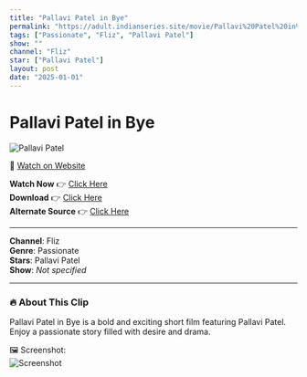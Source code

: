 ```yaml
---
title: "Pallavi Patel in Bye"
permalink: "https://adult.indianseries.site/movie/Pallavi%20Patel%20in%20Bye"
tags: ["Passionate", "Fliz", "Pallavi Patel"]
show: ""
channel: "Fliz"
star: ["Pallavi Patel"]
layout: post
date: "2025-01-01"
---
```


# Pallavi Patel in Bye

![Pallavi Patel](https://shorts.desisins.com/wp-content/uploads/2023/07/Pallavi-Patel-Bye-Fliz-DesiSins.com_.jpg)

🔗 [Watch on Website](https://adult.indianseries.site/movie/Pallavi%20Patel%20in%20Bye)

**Watch Now** 👉 [Click Here](https://adult.indianseries.site/movie/Pallavi%20Patel%20in%20Bye)  
**Download** 👉 [Click Here](https://adult.indianseries.site/movie/Pallavi%20Patel%20in%20Bye)  
**Alternate Source** 👉 [Click Here](https://adult.indianseries.site/movie/Pallavi%20Patel%20in%20Bye)

---

**Channel**: Fliz  
**Genre**: Passionate  
**Stars**: Pallavi Patel  
**Show**: *Not specified*

---

### 🔥 About This Clip

Pallavi Patel in Bye is a bold and exciting short film featuring Pallavi Patel. Enjoy a passionate story filled with desire and drama.
 
🖼️ Screenshot:  
![Screenshot](https://shorts.desisins.com/wp-content/uploads/2023/07/Pallavi-Patel-Bye-Fliz-DesiSins.com_.jpg)
